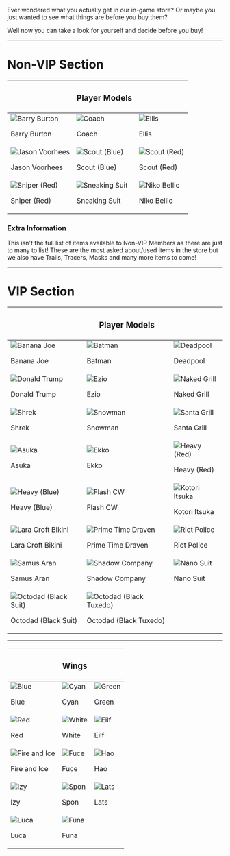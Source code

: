 Ever wondered what you actually get in our in-game store? Or maybe you just wanted to see what things are before you buy them?

Well now you can take a look for yourself and decide before you buy!

----------

# Non-VIP Section

|  | <h3>Player Models</h3> |  |
| ---------- | ---------- | ---------- |
| ![Barry Burton](https://github.com/NexusNation/Documentation/blob/master/Guides/assets/store/models/barry.png?raw=true) <p>Barry Burton</p> | ![Coach](https://github.com/NexusNation/Documentation/blob/master/Guides/assets/store/models/coach.png?raw=true) <p>Coach</p> | ![Ellis](https://github.com/NexusNation/Documentation/blob/master/Guides/assets/store/models/ellis.png?raw=true) <p>Ellis</p> |
| ![Jason Voorhees](https://github.com/NexusNation/Documentation/blob/master/Guides/assets/store/models/jason.png?raw=true) <p>Jason Voorhees</p> | ![Scout (Blue)](https://github.com/NexusNation/Documentation/blob/master/Guides/assets/store/models/scout_blue.png?raw=true) <p>Scout (Blue)</p> | ![Scout (Red)](https://github.com/NexusNation/Documentation/blob/master/Guides/assets/store/models/scout_red.png?raw=true) <p>Scout (Red)</p> |
| ![Sniper (Red)](https://github.com/NexusNation/Documentation/blob/master/Guides/assets/store/models/sniper_red.png?raw=true) <p>Sniper (Red)</p> | ![Sneaking Suit](https://github.com/NexusNation/Documentation/blob/master/Guides/assets/store/models/snake.png?raw=true) <p>Sneaking Suit</p> | ![Niko Bellic](https://github.com/NexusNation/Documentation/blob/master/Guides/assets/store/models/niko.png?raw=true) <p>Niko Bellic</p> |

### Extra Information

This isn't the full list of items available to Non-VIP Members as there are just to many to list! These are the most asked about/used items in the store but we also have Trails, Tracers, Masks and many more items to come!

----------

# VIP Section

|  | <h3>Player Models</h3> |  |
| ---------- | ---------- | ---------- |
| ![Banana Joe](https://github.com/NexusNation/Documentation/blob/master/Guides/assets/store/models/vip/banana_joe.png?raw=true) <p>Banana Joe</p> | ![Batman](https://github.com/NexusNation/Documentation/blob/master/Guides/assets/store/models/vip/batman.png?raw=true) <p>Batman</p> | ![Deadpool](https://github.com/NexusNation/Documentation/blob/master/Guides/assets/store/models/vip/deadpool.png?raw=true) <p>Deadpool</p> |
| ![Donald Trump](https://github.com/NexusNation/Documentation/blob/master/Guides/assets/store/models/vip/donald_trump.png?raw=true) <p>Donald Trump</p> | ![Ezio](https://github.com/NexusNation/Documentation/blob/master/Guides/assets/store/models/vip/ezio.png?raw=true) <p>Ezio</p> | ![Naked Grill](https://github.com/NexusNation/Documentation/blob/master/Guides/assets/store/models/vip/naked_grill.png?raw=true) <p>Naked Grill</p> |
| ![Shrek](https://github.com/NexusNation/Documentation/blob/master/Guides/assets/store/models/vip/shrek.png?raw=true) <p>Shrek</p> | ![Snowman](https://github.com/NexusNation/Documentation/blob/master/Guides/assets/store/models/vip/snowman.png?raw=true) <p>Snowman</p> | ![Santa Grill](https://github.com/NexusNation/Documentation/blob/master/Guides/assets/store/models/vip/santa_grill.png?raw=true) <p>Santa Grill</p> |
| ![Asuka](https://github.com/NexusNation/Documentation/blob/master/Guides/assets/store/models/vip/asuka.png?raw=true) <p>Asuka</p> | ![Ekko](https://github.com/NexusNation/Documentation/blob/master/Guides/assets/store/models/vip/ekko.png?raw=true) <p>Ekko</p> | ![Heavy (Red)](https://github.com/NexusNation/Documentation/blob/master/Guides/assets/store/models/vip/heavy_red.png?raw=true) <p>Heavy (Red)</p> |
| ![Heavy (Blue)](https://github.com/NexusNation/Documentation/blob/master/Guides/assets/store/models/vip/heavy_blue.png?raw=true) <p>Heavy (Blue)</p> | ![Flash CW](https://github.com/NexusNation/Documentation/blob/master/Guides/assets/store/models/vip/flash_cw.png?raw=true) <p>Flash CW</p> | ![Kotori Itsuka](https://github.com/NexusNation/Documentation/blob/master/Guides/assets/store/models/vip/kotori_itsuka.png?raw=true) <p>Kotori Itsuka</p> |
| ![Lara Croft Bikini](https://github.com/NexusNation/Documentation/blob/master/Guides/assets/store/models/vip/lara_croft_bikini.png?raw=true) <p>Lara Croft Bikini</p> | ![Prime Time Draven](https://github.com/NexusNation/Documentation/blob/master/Guides/assets/store/models/vip/prime_time_draven.png?raw=true) <p>Prime Time Draven</p> | ![Riot Police](https://github.com/NexusNation/Documentation/blob/master/Guides/assets/store/models/vip/riot_police.png?raw=true) <p>Riot Police</p> |
| ![Samus Aran](https://github.com/NexusNation/Documentation/blob/master/Guides/assets/store/models/vip/samus_aran.png?raw=true) <p>Samus Aran</p> | ![Shadow Company](https://github.com/NexusNation/Documentation/blob/master/Guides/assets/store/models/vip/shadow_company.png?raw=true) <p>Shadow Company</p> | ![Nano Suit](https://github.com/NexusNation/Documentation/blob/master/Guides/assets/store/models/vip/nano_suit.png?raw=true) <p>Nano Suit</p> |
| ![Octodad (Black Suit)](https://github.com/NexusNation/Documentation/blob/master/Guides/assets/store/models/vip/octodad_black_suit.png?raw=true) <p>Octodad (Black Suit)</p> | ![Octodad (Black Tuxedo)](https://github.com/NexusNation/Documentation/blob/master/Guides/assets/store/models/vip/octodad_black_tuxedo.png?raw=true) <p>Octodad (Black Tuxedo)</p> |

----------

|  | <h3>Wings</h3> |  |
| ---------- | ---------- | ---------- |
| ![Blue](https://github.com/NexusNation/Documentation/blob/master/Guides/assets/store/wings/blue.png?raw=true) <p>Blue</p> | ![Cyan](https://github.com/NexusNation/Documentation/blob/master/Guides/assets/store/wings/cyan.png?raw=true) <p>Cyan</p> | ![Green](https://github.com/NexusNation/Documentation/blob/master/Guides/assets/store/wings/green.png?raw=true) <p>Green</p> |
| ![Red](https://github.com/NexusNation/Documentation/blob/master/Guides/assets/store/wings/red.png?raw=true) <p>Red</p> | ![White](https://github.com/NexusNation/Documentation/blob/master/Guides/assets/store/wings/white.png?raw=true) <p>White</p> | ![Eilf](https://github.com/NexusNation/Documentation/blob/master/Guides/assets/store/wings/eilf.png?raw=true) <p>Eilf</p> |
| ![Fire and Ice](https://github.com/NexusNation/Documentation/blob/master/Guides/assets/store/wings/fire_and_ice.png?raw=true) <p>Fire and Ice</p> | ![Fuce](https://github.com/NexusNation/Documentation/blob/master/Guides/assets/store/wings/fuce.png?raw=true) <p>Fuce</p> | ![Hao](https://github.com/NexusNation/Documentation/blob/master/Guides/assets/store/wings/hao.png?raw=true) <p>Hao</p> |
| ![Izy](https://github.com/NexusNation/Documentation/blob/master/Guides/assets/store/wings/izy.png?raw=true) <p>Izy</p> | ![Spon](https://github.com/NexusNation/Documentation/blob/master/Guides/assets/store/wings/spon.png?raw=true) <p>Spon</p> | ![Lats](https://github.com/NexusNation/Documentation/blob/master/Guides/assets/store/wings/lats.png?raw=true) <p>Lats</p> |
| ![Luca](https://github.com/NexusNation/Documentation/blob/master/Guides/assets/store/wings/luca.png?raw=true) <p>Luca</p> | ![Funa](https://github.com/NexusNation/Documentation/blob/master/Guides/assets/store/wings/funa.png?raw=true) <p>Funa</p> |